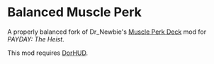 # Balanced Muscle Perk
A properly balanced fork of Dr_Newbie's [Muscle Perk Deck](https://modworkshop.net/mod/27990) mod for *PAYDAY: The Heist*.

This mod requires [DorHUD](https://modworkshop.net/mod/14267).
